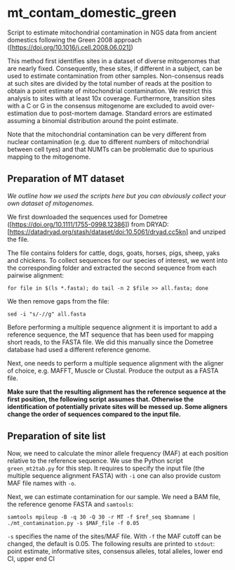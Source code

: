# mt_contam_domestic_green
Script to estimate mitochondrial contamination in NGS data from ancient domestics following the Green 2008 approach ([https://doi.org/10.1016/j.cell.2008.06.021])

This method first identifies sites in a dataset of diverse mitogenomes that are nearly fixed. Consequently, these sites, if different in a subject, can be used to estimate contamination from other samples. Non-consensus reads at such sites are divided by the total number of reads at the position to obtain a point estimate of mitochondrial contamination. We restrict this analysis to sites with at least 10x coverage. Furthermore, transition sites with a C or G in the consensus mitogenome are excluded to avoid over-estimation due to post-mortem damage. Standard errors are estimated assuming a binomial distribution around the point estimate.

Note that the mitochondrial contamination can be very different from nuclear contamination (e.g. due to different numbers of mitochondrial between cell tyes) and that NUMTs can be problematic due to spurious mapping to the mitogenome.

## Preparation of MT dataset

*We outline how we used the scripts here but you can obviously collect your own dataset of mitogenomes.*

We first downloaded the sequences used for Dometree ([https://doi.org/10.1111/1755-0998.12386]) from DRYAD: [https://datadryad.org/stash/dataset/doi:10.5061/dryad.cc5kn] and unziped the file.

The file contains folders for cattle, dogs, goats, horses, pigs, sheep, yaks and chickens. To collect sequences for our species of interest, we went into the corresponding folder and extracted the second sequence from each pairwise alignment:

``for file in $(ls *.fasta); do tail -n 2 $file >> all.fasta; done``

We then remove gaps from the file:

``sed -i "s/-//g" all.fasta``

Before performing a multiple sequence alignment it is important to add a reference sequence, the MT sequence that has been used for mapping short reads, to the FASTA file. We did this manually since the Dometree database had used a different reference genome.

Next, one needs to perform a multiple sequence alignment with the aligner of choice, e.g. MAFFT, Muscle or Clustal. Produce the output as a FASTA file.

**Make sure that the resulting alignment has the reference sequence at the first position, the following script assumes that. Otherwise the identification of potentially private sites will be messed up. Some aligners change the order of sequences compared to the input file.**

## Preparation of site list

Now, we need to calculate the minor allele frequency (MAF) at each position relative to the reference sequence. We use the Python script `green_mt2tab.py` for this step. It requires to specify the input file (the multiple sequence alignment FASTA) with `-i` one can also provide custom MAF file names with `-o`.

Next, we can estimate contamination for our sample. We need a BAM file, the reference genome FASTA and `samtools`:

``samtools mpileup -B -q 30 -Q 30 -r MT -f $ref_seq $bamname | ./mt_contamination.py -s $MAF_file -f 0.05``

`-s` specifies the name of the sites/MAF file. With `-f` the MAF cutoff can be changed, the default is 0.05. The following results are printed to `stdout`: point estimate, informative sites, consensus alleles, total alleles, lower end CI, upper end CI
